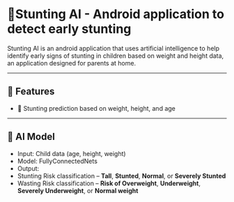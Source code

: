 # 👶Stunting AI - Android application to detect early stunting 

Stunting AI is an android application that uses artificial intelligence to help identify early signs of stunting in children based on weight and height data, an application designed for parents at home.

---

## 🚀 Features
- 📏 Stunting prediction based on weight, height, and age

---

## 🧠 AI Model
- Input: Child data (age, height, weight)
- Model: FullyConnectedNets
- Output:
- Stunting Risk classification – **Tall**, **Stunted**, **Normal**, or **Severely Stunted**
- Wasting Risk classification  – **Risk of Overweight**, **Underweight**, **Severely Underweight**, or **Normal weight**
